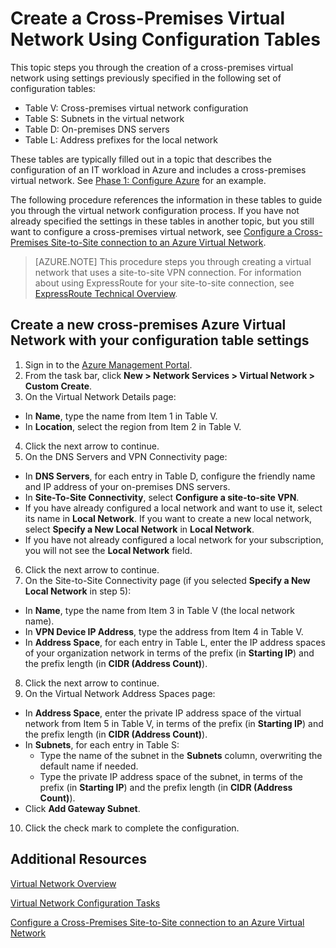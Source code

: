 <properties 
	pageTitle="Create a Cross-Premises Virtual Network Using Configuration Tables" 
	description="This topic describes how to configure a cross-premises virtual network using pre-determined configuration tables." 
	documentationCenter=""
	services="virtual-machines" 
	authors="JoeDavies-MSFT" 
	manager="timlt" 
	editor=""/>

<tags 
	ms.service="virtual-machines" 
	ms.workload="infrastructure-services" 
	ms.tgt_pltfrm="na" 
	ms.devlang="na" 
	ms.topic="article" 
	ms.date="04/27/2015" 
	ms.author="josephd"/>

# Create a Cross-Premises Virtual Network Using Configuration Tables

This topic steps you through the creation of a cross-premises virtual network using settings previously specified in the following set of configuration tables:

- Table V: Cross-premises virtual network configuration
- Table S: Subnets in the virtual network
- Table D: On-premises DNS servers
- Table L: Address prefixes for the local network

These tables are typically filled out in a topic that describes the configuration of an IT workload in Azure and includes a cross-premises virtual network. See [Phase 1: Configure Azure](virtual-machines-workload-intranet-sharepoint-phase1.md) for an example.

The following procedure references the information in these tables to guide you through the virtual network configuration process. If you have not already specified the settings in these tables in another topic, but you still want to configure a cross-premises virtual network, see [Configure a Cross-Premises Site-to-Site connection to an Azure Virtual Network](https://msdn.microsoft.com/library/dn133795.aspx).

> [AZURE.NOTE] This procedure steps you through creating a virtual network that uses a site-to-site VPN connection. For information about using ExpressRoute for your site-to-site connection, see [ExpressRoute Technical Overview](https://msdn.microsoft.com/library/dn606309.aspx).
 
## Create a new cross-premises Azure Virtual Network with your configuration table settings

1. Sign in to the [Azure Management Portal](https://manage.windowsazure.com/).
2. From the task bar, click **New > Network Services > Virtual Network > Custom Create**.
3. On the Virtual Network Details page:
- In **Name**, type the name from Item 1 in Table V.
- In **Location**, select the region from Item 2 in Table V. 
4. Click the next arrow to continue.
5. On the DNS Servers and VPN Connectivity page:
- In **DNS Servers**, for each entry in Table D, configure the friendly name and IP address of your on-premises DNS servers.
- In **Site-To-Site Connectivity**, select **Configure a site-to-site VPN**.
- If you have already configured a local network and want to use it, select its name in **Local Network**. If you want to create a new local network, select **Specify a New Local Network** in **Local Network**.
- If you have not already configured a local network for your subscription, you will not see the **Local Network** field. 
6. Click the next arrow to continue.
7. On the Site-to-Site Connectivity page (if you selected **Specify a New Local Network** in step 5):
- In **Name**, type the name from Item 3 in Table V (the local network name).
- In **VPN Device IP Address**, type the address from Item 4 in Table V.
- In **Address Space**, for each entry in Table L, enter the IP address spaces of your organization network in terms of the prefix (in **Starting IP**) and the prefix length (in **CIDR (Address Count)**).
8. Click the next arrow to continue.
9. On the Virtual Network Address Spaces page:
- In **Address Space**, enter the private IP address space of the virtual network from Item 5 in Table V, in terms of the prefix (in **Starting IP**) and the prefix length (in **CIDR (Address Count)**).
- In **Subnets**, for each entry in Table S:
	- Type the name of the subnet in the **Subnets** column, overwriting the default name if needed.
	- Type the private IP address space of the subnet, in terms of the prefix (in **Starting IP**) and the prefix length (in **CIDR (Address Count)**).
- Click **Add Gateway Subnet**.
10. Click the check mark to complete the configuration.

## Additional Resources

[Virtual Network Overview](https://msdn.microsoft.com/library/jj156007.aspx)

[Virtual Network Configuration Tasks](https://msdn.microsoft.com/library/jj156206.aspx)

[Configure a Cross-Premises Site-to-Site connection to an Azure Virtual Network](https://msdn.microsoft.com/library/dn133795.aspx)
